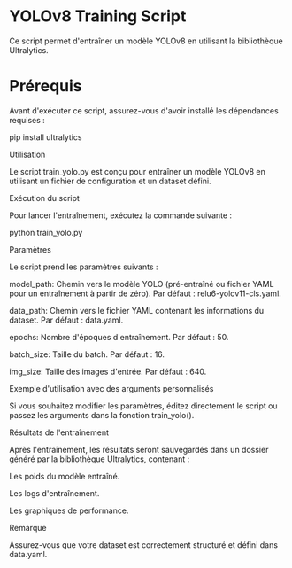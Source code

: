 #  YOLOv8 Training Script

Ce script permet d'entraîner un modèle YOLOv8 en utilisant la bibliothèque Ultralytics.

#  **Prérequis**

Avant d'exécuter ce script, assurez-vous d'avoir installé les dépendances requises :

pip install ultralytics

Utilisation

Le script train_yolo.py est conçu pour entraîner un modèle YOLOv8 en utilisant un fichier de configuration et un dataset défini.

Exécution du script

Pour lancer l'entraînement, exécutez la commande suivante :

python train_yolo.py

Paramètres

Le script prend les paramètres suivants :

model_path: Chemin vers le modèle YOLO (pré-entraîné ou fichier YAML pour un entraînement à partir de zéro). Par défaut : relu6-yolov11-cls.yaml.

data_path: Chemin vers le fichier YAML contenant les informations du dataset. Par défaut : data.yaml.

epochs: Nombre d'époques d'entraînement. Par défaut : 50.

batch_size: Taille du batch. Par défaut : 16.

img_size: Taille des images d'entrée. Par défaut : 640.

Exemple d'utilisation avec des arguments personnalisés

Si vous souhaitez modifier les paramètres, éditez directement le script ou passez les arguments dans la fonction train_yolo().

Résultats de l'entraînement

Après l'entraînement, les résultats seront sauvegardés dans un dossier généré par la bibliothèque Ultralytics, contenant :

Les poids du modèle entraîné.

Les logs d'entraînement.

Les graphiques de performance.

Remarque

Assurez-vous que votre dataset est correctement structuré et défini dans data.yaml.
